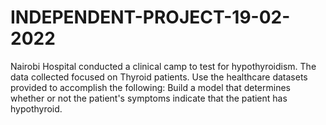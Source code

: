 # INDEPENDENT-PROJECT-19-02-2022
Nairobi Hospital conducted a clinical camp to test for hypothyroidism. The data collected focused on Thyroid patients. Use the healthcare datasets provided to accomplish the following: Build a model that determines whether or not the patient's symptoms indicate that the patient has hypothyroid.
